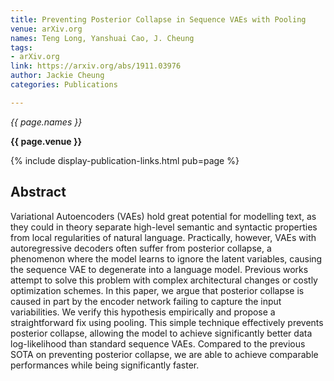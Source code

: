 ```yaml
---
title: Preventing Posterior Collapse in Sequence VAEs with Pooling
venue: arXiv.org
names: Teng Long, Yanshuai Cao, J. Cheung
tags:
- arXiv.org
link: https://arxiv.org/abs/1911.03976
author: Jackie Cheung
categories: Publications

---
```


*{{ page.names }}*

**{{ page.venue }}**

{% include display-publication-links.html pub=page %}

## Abstract

Variational Autoencoders (VAEs) hold great potential for modelling text, as they could in theory separate high-level semantic and syntactic properties from local regularities of natural language. Practically, however, VAEs with autoregressive decoders often suffer from posterior collapse, a phenomenon where the model learns to ignore the latent variables, causing the sequence VAE to degenerate into a language model. Previous works attempt to solve this problem with complex architectural changes or costly optimization schemes. In this paper, we argue that posterior collapse is caused in part by the encoder network failing to capture the input variabilities. We verify this hypothesis empirically and propose a straightforward fix using pooling. This simple technique effectively prevents posterior collapse, allowing the model to achieve significantly better data log-likelihood than standard sequence VAEs. Compared to the previous SOTA on preventing posterior collapse, we are able to achieve comparable performances while being significantly faster.